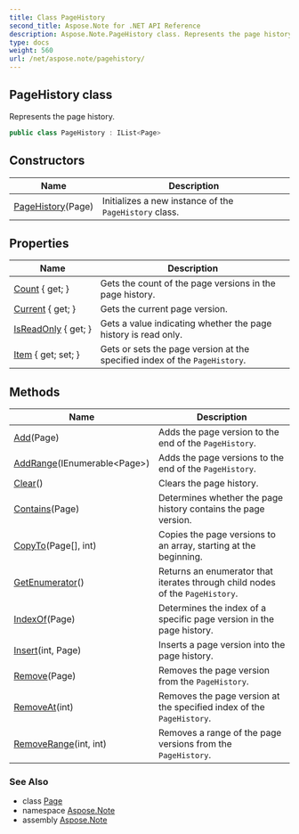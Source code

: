 ```yaml
---
title: Class PageHistory
second_title: Aspose.Note for .NET API Reference
description: Aspose.Note.PageHistory class. Represents the page history
type: docs
weight: 560
url: /net/aspose.note/pagehistory/
---
```

## PageHistory class

Represents the page history.

```csharp
public class PageHistory : IList<Page>
```

## Constructors

| Name | Description |
| --- | --- |
| [PageHistory](pagehistory/)(Page) | Initializes a new instance of the `PageHistory` class. |

## Properties

| Name | Description |
| --- | --- |
| [Count](../../aspose.note/pagehistory/count/) { get; } | Gets the count of the page versions in the page history. |
| [Current](../../aspose.note/pagehistory/current/) { get; } | Gets the current page version. |
| [IsReadOnly](../../aspose.note/pagehistory/isreadonly/) { get; } | Gets a value indicating whether the page history is read only. |
| [Item](../../aspose.note/pagehistory/item/) { get; set; } | Gets or sets the page version at the specified index of the `PageHistory`. |

## Methods

| Name | Description |
| --- | --- |
| [Add](../../aspose.note/pagehistory/add/)(Page) | Adds the page version to the end of the `PageHistory`. |
| [AddRange](../../aspose.note/pagehistory/addrange/)(IEnumerable&lt;Page&gt;) | Adds the page versions to the end of the `PageHistory`. |
| [Clear](../../aspose.note/pagehistory/clear/)() | Clears the page history. |
| [Contains](../../aspose.note/pagehistory/contains/)(Page) | Determines whether the page history contains the page version. |
| [CopyTo](../../aspose.note/pagehistory/copyto/)(Page[], int) | Copies the page versions to an array, starting at the beginning. |
| [GetEnumerator](../../aspose.note/pagehistory/getenumerator/)() | Returns an enumerator that iterates through child nodes of the `PageHistory`. |
| [IndexOf](../../aspose.note/pagehistory/indexof/)(Page) | Determines the index of a specific page version in the page history. |
| [Insert](../../aspose.note/pagehistory/insert/)(int, Page) | Inserts a page version into the page history. |
| [Remove](../../aspose.note/pagehistory/remove/)(Page) | Removes the page version from the `PageHistory`. |
| [RemoveAt](../../aspose.note/pagehistory/removeat/)(int) | Removes the page version at the specified index of the `PageHistory`. |
| [RemoveRange](../../aspose.note/pagehistory/removerange/)(int, int) | Removes a range of the page versions from the `PageHistory`. |

### See Also

* class [Page](../page/)
* namespace [Aspose.Note](../../aspose.note/)
* assembly [Aspose.Note](../../)


